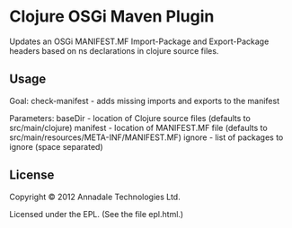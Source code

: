 # Clojure OSGi Maven Plugin

Updates an OSGi MANIFEST.MF Import-Package and Export-Package headers based on ns declarations in clojure source files.

## Usage

Goal:
   check-manifest - adds missing imports and exports to the manifest

Parameters:
   baseDir - location of Clojure source files (defaults to src/main/clojure)
   manifest - location of MANIFEST.MF file (defaults to src/main/resources/META-INF/MANIFEST.MF)
   ignore - list of packages to ignore (space separated)

## License

Copyright © 2012 Annadale Technologies Ltd.

Licensed under the EPL. (See the file epl.html.)

